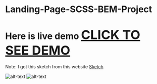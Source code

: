 # Landing-Page-SCSS-BEM-Project

# Here is live demo <a href="http://simple-industry.surge.sh/" style="font-size: 40px">CLICK TO SEE DEMO</a>

Note: I got this sketch from this website <a href="https://www.sketchappsources.com/free-source/3097-sample-landing-page-template-sketch-freebie-resource.html">Sketch</a>

![alt-text](https://github.com/TheCodersDream/Landing-Page-SCSS-BEM-Project/blob/master/Screenshot_1.png)
![alt-text](https://github.com/TheCodersDream/Landing-Page-SCSS-BEM-Project/blob/master/Screenshot_2.png)

